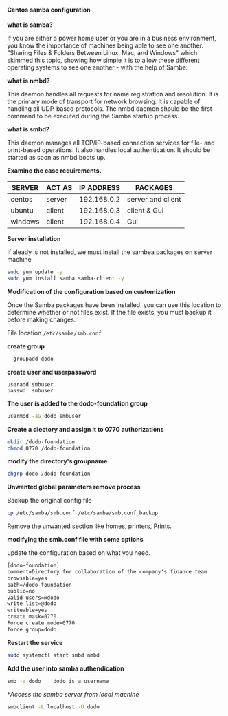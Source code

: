 #### Centos samba configuration

**what is samba?**

If you are either a power home user or you are in a business environment, you know the importance of machines being able to see one another. "Sharing Files  & Folders Between Linux, Mac, and Windows" which skimmed this topic, showing how simple it is to allow these different operating systems to see one another - with the help of Samba. 

**what is nmbd?**

This daemon handles all requests for name registration and resolution. It is the primary mode of transport for network browsing. It is capable of handling all UDP-based protocols. The nmbd daemon should be the first command to be executed during the Samba startup process.

**what is smbd?**

This daemon manages all TCP/IP-based connection services for file- and print-based operations. It also handles local authentication. It should be started as soon as nmbd boots up.

**Examine the case requirements.**

| SERVER | ACT AS | IP ADDRESS | PACKAGES |
| --------------- | --------------- | --------------- | --------------- |
| centos | server | 192.168.0.2 | server and client |
| ubuntu | client | 192.168.0.3 | client & Gui |
| windows | client | 192.168.0.4 | Gui |

**Server installation**

If aleady is not installed, we must install the sambea packages on server machine

```bash
sudo yum update -y
sudo yum install samba samba-client -y
```

**Modification of the configuration based on customization**

Once the Samba packages have been installed, you can use this location to determine whether or not files exist. If the file exists, you must backup it before making changes.

File location `/etc/samba/smb.conf`


 
**create group**
 
 ```bash
   groupadd dodo
 ```
   
**create user and userpassword**
   
    useradd smbuser
    passwd  smbuser
    
**The user is added to the dodo-foundation group**

```bash    
usermod -aG dodo smbuser
```     
     
**Create a diectory and assign it to 0770 authorizations**

```bash   
mkdir /dodo-foundation
chmod 0770 /dodo-foundation
```
      
**modify the directory's groupname**

```bash    
chgrp dodo /dodo-foundation
```

**Unwanted global parameters remove process**

Backup the original config file 

```bash
cp /etc/samba/smb.conf /etc/samba/smb.conf_backup
```

Remove the unwanted section like homes, printers, Prints.
  
 **modifying the smb.conf file with some options**
 
 update the configuration based on what you need.
 
 ```txt
 [dodo-foundation]
 comment=Directory for collaboration of the company's finance team
 browsable=yes
 path=/dodo-foundation
 public=no
 valid users=@dodo
 write list=@dodo
 writeable=yes
 create mask=0770
 Force create mode=0770
 force group=dodo
 ```
  
 **Restart the service**
 
 ```bash
 sudo systemctl start smbd nmbd
 ```
 
 **Add the user into samba authendication**
 
```bash        
smb -a dodo    dodo is a username
```
     
**Access the samba server from local machine*

```bash
smbclient -L localhost -U dodo
```
    




